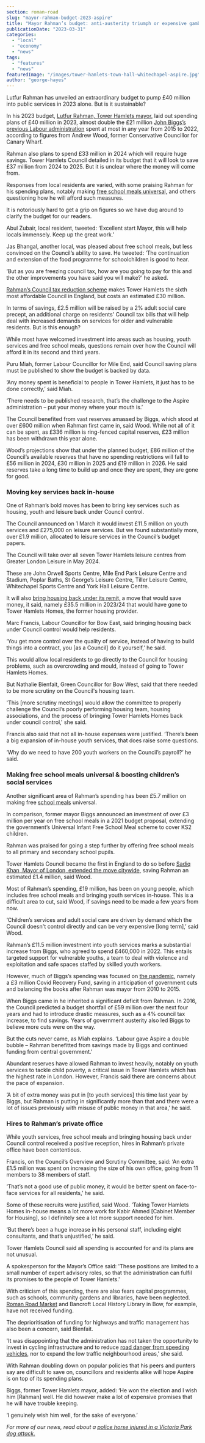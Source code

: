```yaml
---
section: roman-road
slug: "mayor-rahman-budget-2023-aspire"
title: "Mayor Rahman’s budget: anti-austerity triumph or expensive gamble for Tower Hamlets"
publicationDate: "2023-03-31"
categories: 
  - "local"
  - "economy"
  - "news"
tags: 
  - "features"
  - "news"
featuredImage: "/images/tower-hamlets-town-hall-whitechapel-aspire.jpg"
author: "george-hayes"
---
```


Lutfur Rahman has unveiled an extraordinary budget to pump £40 million into public services in 2023 alone. But is it sustainable?

In his 2023 budget, [Lutfur Rahman, Tower Hamlets mayor,](https://romanroadlondon.com/mayor-lutfur-rahman-tower-hamlets-interview/) laid out spending plans of £40 million in 2023, almost double the £21 million [John Biggs’s previous Labour administration](https://romanroadlondon.com/may-elections-2022-tower-hamlets-john-biggs/) spent at most in any year from 2015 to 2022, according to figures from Andrew Wood, former Conservative Councillor for Canary Wharf.

Rahman also plans to spend £33 million in 2024 which will require huge savings. Tower Hamlets Council detailed in its budget that it will look to save £37 million from 2024 to 2025. But it is unclear where the money will come from.

Responses from local residents are varied, with some praising Rahman for his spending plans, notably making [free school meals universal,](https://romanroadlondon.com/free-school-meals-secondary-schools-tower-hamlets-first-borough/) and others questioning how he will afford such measures.

It is notoriously hard to get a grip on figures so we have dug around to clarify the budget for our readers.

Abul Zubair, local resident, tweeted: ‘Excellent start Mayor, this will help locals immensely. Keep up the great work.’

Jas Bhangal, another local, was pleased about free school meals, but less convinced on the Council’s ability to save. He tweeted: ‘The continuation and extension of the food programme for schoolchildren is good to hear.

‘But as you are freezing council tax, how are you going to pay for this and the other improvements you have said you will make?’ he asked.

[Rahman’s Council tax reduction scheme](https://romanroadlondon.com/?s=council+tax) makes Tower Hamlets the sixth most affordable Council in England, but costs an estimated £30 million.

In terms of savings, £2.5 million will be raised by a 2% adult social care precept, an additional charge on residents' Council tax bills that will help deal with increased demands on services for older and vulnerable residents. But is this enough?

While most have welcomed investment into areas such as housing, youth services and free school meals, questions remain over how the Council will afford it in its second and third years.

Puru Miah, former Labour Councillor for Mile End, said Council saving plans must be published to show the budget is backed by data.

‘Any money spent is beneficial to people in Tower Hamlets, it just has to be done correctly,’ said Miah.

‘There needs to be published research, that’s the challenge to the Aspire administration – put your money where your mouth is.’

The Council benefited from vast reserves amassed by Biggs, which stood at over £600 million when Rahman first came in, said Wood. While not all of it can be spent, as £336 million is ring-fenced capital reserves, £23 million has been withdrawn this year alone.

Wood’s projections show that under the planned budget, £86 million of the Council’s available reserves that have no spending restrictions will fall to £56 million in 2024, £30 million in 2025 and £19 million in 2026. He said reserves take a long time to build up and once they are spent, they are gone for good.

### Moving key services back in-house

One of Rahman’s bold moves has been to bring key services such as housing, youth and leisure back under Council control.

The Council announced on 1 March it would invest £11.5 million on youth services and £275,000 on leisure services. But we found substantially more, over £1.9 million, allocated to leisure services in the Council’s budget papers.

The Council will take over all seven Tower Hamlets leisure centres from Greater London Leisure in May 2024.

These are John Orwell Sports Centre, Mile End Park Leisure Centre and Stadium, Poplar Baths, St George’s Leisure Centre, Tiller Leisure Centre, Whitechapel Sports Centre and York Hall Leisure Centre.

It will also [bring housing back under its remit,](https://romanroadlondon.com/tower-hamlets-council-brings-housing-services-in-house/) a move that would save money, it said, namely £35.5 million in 2023/24 that would have gone to Tower Hamlets Homes, the former housing provider.

Marc Francis, Labour Councillor for Bow East, said bringing housing back under Council control would help residents.

‘You get more control over the quality of service, instead of having to build things into a contract, you \[as a Council\] do it yourself,’ he said.

This would allow local residents to go directly to the Council for housing problems, such as overcrowding and mould, instead of going to Tower Hamlets Homes.

But Nathalie Bienfait, Green Councillor for Bow West, said that there needed to be more scrutiny on the Council's housing team.

'This \[more scrutiny meetings\] would allow the committee to properly challenge the Council’s poorly performing housing team, housing associations, and the process of bringing Tower Hamlets Homes back under council control,' she said.

Francis also said that not all in-house expenses were justified. ‘There’s been a big expansion of in-house youth services, that does raise some questions.

‘Why do we need to have 200 youth workers on the Council’s payroll?’ he said.

### Making free school meals universal & boosting children’s social services

Another significant area of Rahman’s spending has been £5.7 million on making free [school meals](https://romanroadlondon.com/cost-living-crisis-schools-tower-hamlets/) universal.

In comparison, former mayor Biggs announced an investment of over £3 million per year on free school meals in a 2021 budget proposal, extending the government’s Universal Infant Free School Meal scheme to cover KS2 children.

Rahman was praised for going a step further by offering free school meals to all primary and secondary school pupils. 

Tower Hamlets Council became the first in England to do so before [Sadiq Khan, Mayor of London, extended the move citywide,](https://www.bbc.co.uk/news/uk-england-london-64743013) saving Rahman an estimated £1.4 million, said Wood.

Most of Rahman’s spending, £19 million, has been on young people, which includes free school meals and bringing youth services in-house. This is a difficult area to cut, said Wood, if savings need to be made a few years from now.

‘Children’s services and adult social care are driven by demand which the Council doesn't control directly and can be very expensive \[long term\],’ said Wood.

Rahman’s £11.5 million investment into youth services marks a substantial increase from Biggs, who agreed to spend £460,000 in 2022. This entails targeted support for vulnerable youths, a team to deal with violence and exploitation and safe spaces staffed by skilled youth workers.

However, much of Biggs’s spending was focused on [the pandemic,](https://romanroadlondon.com/high-street-coronavirus-impact/) namely a £3 million Covid Recovery Fund, saving in anticipation of government cuts and balancing the books after Rahman was mayor from 2010 to 2015.

When Biggs came in he inherited a significant deficit from Rahman. In 2016, the Council predicted a budget shortfall of £59 million over the next four years and had to introduce drastic measures, such as a 4% council tax increase, to find savings. Years of government austerity also led Biggs to believe more cuts were on the way.

But the cuts never came, as Miah explains. ‘Labour gave Aspire a double bubble – Rahman benefitted from savings made by Biggs and continued funding from central government.’

Abundant reserves have allowed Rahman to invest heavily, notably on youth services to tackle child poverty, a critical issue in Tower Hamlets which has the highest rate in London. However, Francis said there are concerns about the pace of expansion.

‘A bit of extra money was put in \[to youth services\] this time last year by Biggs, but Rahman is putting in significantly more than that and there were a lot of issues previously with misuse of public money in that area,’ he said.

### Hires to Rahman’s private office

While youth services, free school meals and bringing housing back under Council control received a positive reception, hires in Rahman’s private office have been contentious.

Francis, on the Council’s Overview and Scrutiny Committee, said: ‘An extra £1.5 million was spent on increasing the size of his own office, going from 11 members to 38 members of staff.

‘That’s not a good use of public money, it would be better spent on face-to-face services for all residents,’ he said.

Some of these recruits were justified, said Wood. ‘Taking Tower Hamlets Homes in-house means a lot more work for Kabir Ahmed \[Cabinet Member for Housing\], so I definitely see a lot more support needed for him.

‘But there’s been a huge increase in his personal staff, including eight consultants, and that’s unjustified,’ he said. 

Tower Hamlets Council said all spending is accounted for and its plans are not unusual.

A spokesperson for the Mayor’s Office said: 'These positions are limited to a small number of expert advisory roles, so that the administration can fulfil its promises to the people of Tower Hamlets.'

With criticism of this spending, there are also fears capital programmes, such as schools, community gardens and libraries, have been neglected. [Roman Road Market](https://romanroadlondon.com/roman-road-market-history/) and Bancroft Local History Library in Bow, for example, have not received funding.

The deprioritisation of funding for highways and traffic management has also been a concern, said Bienfait.

'It was disappointing that the administration has not taken the opportunity to invest in cycling infrastructure and to reduce [road danger from speeding vehicles,](https://romanroadlondon.com/boy-hit-speeding-car-grove-road-mile-end/) nor to expand the low traffic neighbourhood areas,' she said.

With Rahman doubling down on popular policies that his peers and punters say are difficult to save on, councillors and residents alike will hope Aspire is on top of its spending plans.

Biggs, former Tower Hamlets mayor, added: ‘He won the election and I wish him \[Rahman\] well. He did however make a lot of expensive promises that he will have trouble keeping.

‘I genuinely wish him well, for the sake of everyone.’

_For more of our news, read about a [police horse injured in a Victoria Park dog attack.](https://romanroadlondon.com/police-horse-dog-attack-victoria-park/)_


